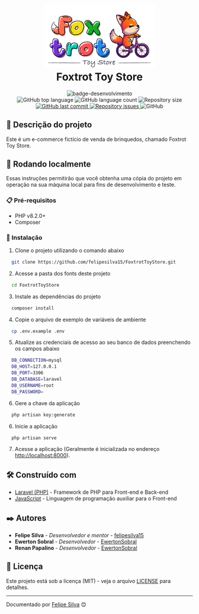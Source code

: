 
<h1 align="center">
  <img alt="Foxtrot Toy Store" width="300px" src="https://github.com/felipesilva15/FoxtrotToyStore/blob/main/public/images/logo.png" />
  <br>
  Foxtrot Toy Store
</h1>

<div align="center">
   <img src="http://img.shields.io/static/v1?label=STATUS&message=FINALIZADO&color=RED&style=for-the-badge" alt="badge-desenvolvimento"/>
</div>

<div align="center">
  <img alt="GitHub top language" src="https://img.shields.io/github/languages/top/felipesilva15/FoxtrotToyStore.svg">
  <img alt="GitHub language count" src="https://img.shields.io/github/languages/count/felipesilva15/FoxtrotToyStore.svg">
  <img alt="Repository size" src="https://img.shields.io/github/repo-size/felipesilva15/FoxtrotToyStore.svg">
  <a href="https://github.com/felipesilva15/FoxtrotToyStore/commits/main">
    <img alt="GitHub last commit" src="https://img.shields.io/github/last-commit/felipesilva15/FoxtrotToyStore.svg">
  </a>
  <a href="https://github.com/felipesilva15/FoxtrotToyStore/issues">
    <img alt="Repository issues" src="https://img.shields.io/github/issues/felipesilva15/FoxtrotToyStore.svg">
  </a>
  <img alt="GitHub" src="https://img.shields.io/github/license/felipesilva15/FoxtrotToyStore.svg">
</div>

## 📝 Descrição do projeto

Este é um e-commerce fictício de venda de brinquedos, chamado Foxtrot Toy Store.

## 🚀 Rodando localmente

Essas instruções permitirão que você obtenha uma cópia do projeto em operação na sua máquina local para fins de desenvolvimento e teste.

### 📋 Pré-requisitos

* PHP v8.2.0+
* Composer

### 🔧 Instalação

1. Clone o projeto utilizando o comando abaixo

``` bash
  git clone https://github.com/felipesilva15/FoxtrotToyStore.git
```

2. Acesse a pasta dos fonts deste projeto

```bash
  cd FoxtrotToyStore
```

3. Instale as dependências do projeto

```bash
  composer install
```

4. Copie o arquivo de exemplo de variáveis de ambiente  

```bash
  cp .env.example .env
```

5. Atualize as credenciais de acesso ao seu banco de dados preenchendo os campos abaixo

```bash
  DB_CONNECTION=mysql
  DB_HOST=127.0.0.1
  DB_PORT=3306
  DB_DATABASE=laravel
  DB_USERNAME=root
  DB_PASSWORD=
```

6. Gere a chave da aplicação  

```bash
  php artisan key:generate
```

6. Inicie a aplicação

```bash
  php artisan serve
```

7. Acesse a aplicação (Geralmente é inicializada no endereço <http://localhost:8000>).

## 🛠️ Construído com

* [Laravel (PHP)](https://laravel.com/) - Framework de PHP para Front-end e Back-end
* [JavaScript](https://www.javascript.com/) - Linguagem de programação auxiliar para o Front-end

## ✒️ Autores

* **Felipe Silva** - *Desenvolvedor e mentor* - [felipesilva15](https://github.com/felipesilva15)
* **Ewerton Sobral** - *Desenvolvedor* - [EwertonSobral](https://github.com/EwertonSobral)
* **Renan Papalino** - *Desenvolvedor* - [EwertonSobral](https://github.com/RenanPapalino)

## 📄 Licença

Este projeto está sob a licença (MIT) - veja o arquivo [LICENSE](https://github.com/felipesilva15/FoxtrotToyStore/blob/main/LICENCE) para detalhes.

---
Documentado por [Felipe Silva](https://github.com/felipesilva15) 😊

